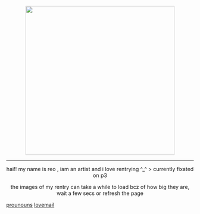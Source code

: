 <p align="center"><img src="https://i.imgur.com/ZNNlN2U.png&=80" width="400">

***
<p align ="center">hai!! my name is reo , iam an artist and i love rentrying ^_^
> currently fixated on p3 <p align="center">the images of my rentry can take a while to load bcz of how big they are, wait a few secs or refresh the page

[prounouns](https://pronouns.cc/@kureomi) [lovemail](https://rentry.co/lovemailreo)


